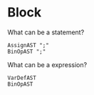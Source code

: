 # Block

What can be a statement?

```
AssignAST ";"
BinOpAST ";"

```

What can be a expression?

```
VarDefAST
BinOpAST

```
